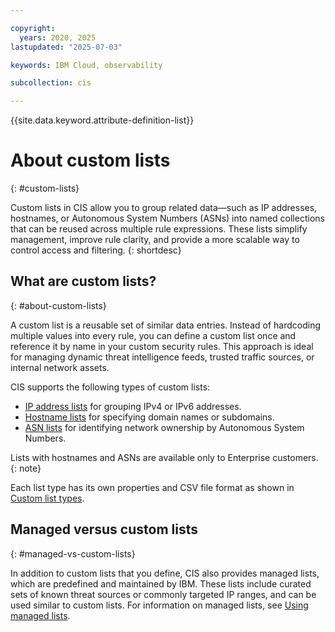 ```yaml
---

copyright:
  years: 2020, 2025
lastupdated: "2025-07-03"

keywords: IBM Cloud, observability

subcollection: cis

---
```


{{site.data.keyword.attribute-definition-list}}

# About custom lists
{: #custom-lists}

Custom lists in CIS allow you to group related data—such as IP addresses, hostnames, or Autonomous System Numbers (ASNs) into named collections that can be reused across multiple rule expressions. These lists simplify management, improve rule clarity, and provide a more scalable way to control access and filtering.
{: shortdesc}

## What are custom lists?
{: #about-custom-lists}

A custom list is a reusable set of similar data entries. Instead of hardcoding multiple values into every rule, you can define a custom list once and reference it by name in your custom security rules. This approach is ideal for managing dynamic threat intelligence feeds, trusted traffic sources, or internal network assets.

CIS supports the following types of custom lists:

* [IP address lists](/docs/cis?topic=cis-custom-list-types&interface=ui#lists-ip-address) for grouping IPv4 or IPv6 addresses.
* [Hostname lists](/docs/cis?topic=cis-custom-list-types&interface=ui#lists-hostnames) for specifying domain names or subdomains.
* [ASN lists](/docs/cis?topic=cis-custom-list-types&interface=ui#lists-asn) for identifying network ownership by Autonomous System Numbers. 

Lists with hostnames and ASNs are available only to Enterprise customers.
{: note}

Each list type has its own properties and CSV file format as shown in [Custom list types](/docs/cis?topic=cis-custom-list-types&interface=ui). 

## Managed versus custom lists
{: #managed-vs-custom-lists}

In addition to custom lists that you define, CIS also provides managed lists, which are predefined and maintained by IBM. These lists include curated sets of known threat sources or commonly targeted IP ranges, and can be used similar to custom lists. For information on managed lists, see [Using managed lists](/docs/cis?topic=cis-managed-lists&interface=ui).
